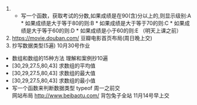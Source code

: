 1. * 写一个函数，获取考试的分数,如果成绩是在90(含)分以上的,则显示级别:A * 如果成绩是大于等于80的则:B * 如果成绩是大于等于70的则:C * 如果成绩是大于等于60的则:D * 如果成绩是小于60的则:E （明天上课之前）
2. https://movie.douban.com/  豆瓣电影首页布局(周日晚上交) 
3. 抄写数据类型(5遍)
10月30号作业
- 数组和数组的15种方法 理解和案例抄10遍 
- [30,29,27.5,80,43] 求数组的平均值
- [30,29,27.5,80,43] 求数组的最大值
- [30,29,27.5,80,43] 求数组的最小值
- 写一个函数来判断数据类型 typeof
周一之前交   
网站布局 http://www.beibaotu.com/ 背包兔子全站  11月14号早上交  
 